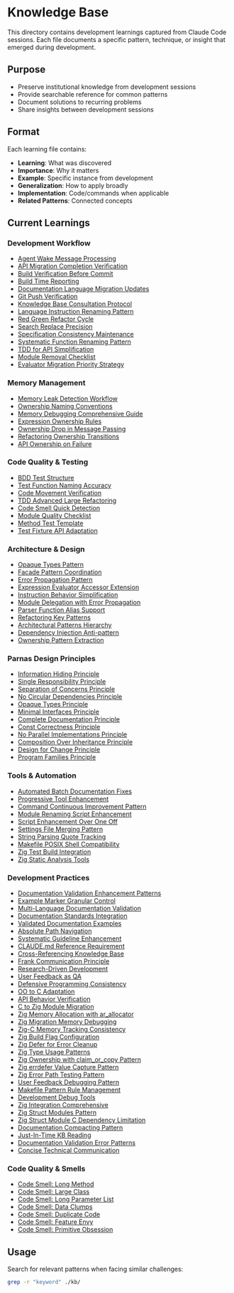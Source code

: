 # Knowledge Base

This directory contains development learnings captured from Claude Code sessions. Each file documents a specific pattern, technique, or insight that emerged during development.

## Purpose
- Preserve institutional knowledge from development sessions
- Provide searchable reference for common patterns
- Document solutions to recurring problems
- Share insights between development sessions

## Format
Each learning file contains:
- **Learning**: What was discovered
- **Importance**: Why it matters
- **Example**: Specific instance from development
- **Generalization**: How to apply broadly
- **Implementation**: Code/commands when applicable
- **Related Patterns**: Connected concepts

## Current Learnings

### Development Workflow
- [Agent Wake Message Processing](agent-wake-message-processing.md)
- [API Migration Completion Verification](api-migration-completion-verification.md)
- [Build Verification Before Commit](build-verification-before-commit.md)
- [Build Time Reporting](build-time-reporting.md)
- [Documentation Language Migration Updates](documentation-language-migration-updates.md)
- [Git Push Verification](git-push-verification.md)
- [Knowledge Base Consultation Protocol](knowledge-base-consultation-protocol.md)
- [Language Instruction Renaming Pattern](language-instruction-renaming-pattern.md)
- [Red Green Refactor Cycle](red-green-refactor-cycle.md)
- [Search Replace Precision](search-replace-precision.md)
- [Specification Consistency Maintenance](specification-consistency-maintenance.md)
- [Systematic Function Renaming Pattern](systematic-function-renaming-pattern.md)
- [TDD for API Simplification](tdd-api-simplification.md)
- [Module Removal Checklist](module-removal-checklist.md)
- [Evaluator Migration Priority Strategy](evaluator-migration-priority-strategy.md)

### Memory Management
- [Memory Leak Detection Workflow](memory-leak-detection-workflow.md)
- [Ownership Naming Conventions](ownership-naming-conventions.md)
- [Memory Debugging Comprehensive Guide](memory-debugging-comprehensive-guide.md)
- [Expression Ownership Rules](expression-ownership-rules.md)
- [Ownership Drop in Message Passing](ownership-drop-message-passing.md)
- [Refactoring Ownership Transitions](refactoring-ownership-transitions.md)
- [API Ownership on Failure](api-ownership-on-failure.md)

### Code Quality & Testing
- [BDD Test Structure](bdd-test-structure.md)
- [Test Function Naming Accuracy](test-function-naming-accuracy.md)
- [Code Movement Verification](code-movement-verification.md)
- [TDD Advanced Large Refactoring](tdd-advanced-large-refactoring.md)
- [Code Smell Quick Detection](code-smell-quick-detection.md)
- [Module Quality Checklist](module-quality-checklist.md)
- [Method Test Template](method-test-template.md)
- [Test Fixture API Adaptation](test-fixture-api-adaptation.md)

### Architecture & Design
- [Opaque Types Pattern](opaque-types-pattern.md)
- [Facade Pattern Coordination](facade-pattern-coordination.md)
- [Error Propagation Pattern](error-propagation-pattern.md)
- [Expression Evaluator Accessor Extension](expression-evaluator-accessor-extension.md)
- [Instruction Behavior Simplification](instruction-behavior-simplification.md)
- [Module Delegation with Error Propagation](module-delegation-error-propagation.md)
- [Parser Function Alias Support](parser-function-alias-support.md)
- [Refactoring Key Patterns](refactoring-key-patterns.md)
- [Architectural Patterns Hierarchy](architectural-patterns-hierarchy.md)
- [Dependency Injection Anti-pattern](dependency-injection-anti-pattern.md)
- [Ownership Pattern Extraction](ownership-pattern-extraction.md)

### Parnas Design Principles
- [Information Hiding Principle](information-hiding-principle.md)
- [Single Responsibility Principle](single-responsibility-principle.md)
- [Separation of Concerns Principle](separation-of-concerns-principle.md)
- [No Circular Dependencies Principle](no-circular-dependencies-principle.md)
- [Opaque Types Principle](opaque-types-principle.md)
- [Minimal Interfaces Principle](minimal-interfaces-principle.md)
- [Complete Documentation Principle](complete-documentation-principle.md)
- [Const Correctness Principle](const-correctness-principle.md)
- [No Parallel Implementations Principle](no-parallel-implementations-principle.md)
- [Composition Over Inheritance Principle](composition-over-inheritance-principle.md)
- [Design for Change Principle](design-for-change-principle.md)
- [Program Families Principle](program-families-principle.md)

### Tools & Automation
- [Automated Batch Documentation Fixes](automated-batch-documentation-fixes.md)
- [Progressive Tool Enhancement](progressive-tool-enhancement.md)
- [Command Continuous Improvement Pattern](command-continuous-improvement-pattern.md)
- [Module Renaming Script Enhancement](module-renaming-script-enhancement.md)
- [Script Enhancement Over One Off](script-enhancement-over-one-off.md)
- [Settings File Merging Pattern](settings-file-merging-pattern.md)
- [String Parsing Quote Tracking](string-parsing-quote-tracking.md)
- [Makefile POSIX Shell Compatibility](makefile-posix-shell-compatibility.md)
- [Zig Test Build Integration](zig-test-build-integration.md)
- [Zig Static Analysis Tools](zig-static-analysis-tools.md)

### Development Practices
- [Documentation Validation Enhancement Patterns](documentation-validation-enhancement-patterns.md)
- [Example Marker Granular Control](example-marker-granular-control.md)
- [Multi-Language Documentation Validation](multi-language-documentation-validation.md)
- [Documentation Standards Integration](documentation-standards-integration.md)
- [Validated Documentation Examples](validated-documentation-examples.md)
- [Absolute Path Navigation](absolute-path-navigation.md)
- [Systematic Guideline Enhancement](systematic-guideline-enhancement.md)
- [CLAUDE.md Reference Requirement](claude-md-reference-requirement.md)
- [Cross-Referencing Knowledge Base](cross-referencing-knowledge-base.md)
- [Frank Communication Principle](frank-communication-principle.md)
- [Research-Driven Development](research-driven-development.md)
- [User Feedback as QA](user-feedback-as-qa.md)
- [Defensive Programming Consistency](defensive-programming-consistency.md)
- [OO to C Adaptation](oo-to-c-adaptation.md)
- [API Behavior Verification](api-behavior-verification.md)
- [C to Zig Module Migration](c-to-zig-module-migration.md)
- [Zig Memory Allocation with ar_allocator](zig-memory-allocation-with-ar-allocator.md)
- [Zig Migration Memory Debugging](zig-migration-memory-debugging.md)
- [Zig-C Memory Tracking Consistency](zig-c-memory-tracking-consistency.md)
- [Zig Build Flag Configuration](zig-build-flag-configuration.md)
- [Zig Defer for Error Cleanup](zig-defer-error-cleanup-pattern.md)
- [Zig Type Usage Patterns](zig-type-usage-patterns.md)
- [Zig Ownership with claim_or_copy Pattern](zig-ownership-claim-or-copy-pattern.md)
- [Zig errdefer Value Capture Pattern](zig-errdefer-value-capture-pattern.md)
- [Zig Error Path Testing Pattern](zig-error-path-testing-pattern.md)
- [User Feedback Debugging Pattern](user-feedback-debugging-pattern.md)
- [Makefile Pattern Rule Management](makefile-pattern-rule-management.md)
- [Development Debug Tools](development-debug-tools.md)
- [Zig Integration Comprehensive](zig-integration-comprehensive.md)
- [Zig Struct Modules Pattern](zig-struct-modules-pattern.md)
- [Zig Struct Module C Dependency Limitation](zig-struct-module-c-dependency-limitation.md)
- [Documentation Compacting Pattern](documentation-compacting-pattern.md)
- [Just-In-Time KB Reading](just-in-time-kb-reading.md)
- [Documentation Validation Error Patterns](documentation-validation-error-patterns.md)
- [Concise Technical Communication](concise-technical-communication.md)

### Code Quality & Smells
- [Code Smell: Long Method](code-smell-long-method.md)
- [Code Smell: Large Class](code-smell-large-class.md)
- [Code Smell: Long Parameter List](code-smell-long-parameter-list.md)
- [Code Smell: Data Clumps](code-smell-data-clumps.md)
- [Code Smell: Duplicate Code](code-smell-duplicate-code.md)
- [Code Smell: Feature Envy](code-smell-feature-envy.md)
- [Code Smell: Primitive Obsession](code-smell-primitive-obsession.md)

## Usage
Search for relevant patterns when facing similar challenges:
```bash
grep -r "keyword" ./kb/
```